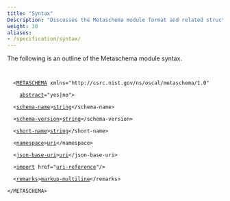 ```yaml
---
title: "Syntax"
Description: "Discusses the Metaschema module format and related structures."
weight: 30
aliases:
- /specification/syntax/
---
```


The following is an outline of the Metaschema module syntax.


<div class="highlight"><div class="chroma"><code class="language-xml" data-lang="xml">
<div class="line">
  <span class="cl"><span class="nt">&lt;<a href="/specification/syntax/module/#main-content">METASCHEMA</a></span> <span class="na">xmlns=</span><span class="s">"http://csrc.nist.gov/ns/oscal/metaschema/1.0"</span></span></div>
<div class="line">&nbsp;&nbsp;&nbsp;&nbsp;<a href="/specification/syntax/module/#abstract-modules"><span class="na">abstract</span></a><span class="na">=</span><span class="s">"yes|no"</span><span class="nt">&gt;</span></div>
<div class="line">&nbsp;&nbsp;<span class="cl"><span class="nt">&lt;<a href="/specification/syntax/module/#schema-name">schema-name</a>&gt;</span><a href="/specification/datatypes/#string">string</a><span class="nt">&lt;/schema-name&gt;</span></span></div>
<div class="line">&nbsp;&nbsp;<span class="cl"><span class="nt">&lt;<a href="/specification/syntax/module/#schema-version">schema-version</a>&gt;</span><a href="/specification/datatypes/#string">string</a><span class="nt">&lt;/schema-version&gt;</span></span></div>
<div class="line">&nbsp;&nbsp;<span class="cl"><span class="nt">&lt;<a href="/specification/syntax/module/#short-name">short-name</a>&gt;</span><a href="/specification/datatypes/#string">string</a><span class="nt">&lt;/short-name&gt;</span></span></div>
<div class="line">&nbsp;&nbsp;<span class="cl"><span class="nt">&lt;<a href="/specification/syntax/module/#xml-namespace">namespace</a>&gt;</span><a href="/specification/datatypes/#uri">uri</a><span class="nt">&lt;/namespace&gt;</span></span></div>
<div class="line">&nbsp;&nbsp;<span class="cl"><span class="nt">&lt;<a href="/specification/syntax/module/#json-base-uri">json-base-uri</a>&gt;</span><a href="/specification/datatypes/#uri">uri</a><span class="nt">&lt;/json-base-uri&gt;</span></span></div>
<div class="line">&nbsp;&nbsp;<span class="cl"><span class="nt">&lt;<a href="/specification/syntax/module/#import">import</a></span> <span class="na">href=</span><span class="s">"<a href="/specification/datatypes/#uri-reference"><span class="s">uri-reference</span></a>"</span><span class="nt">/&gt;</span></span></div>
<div class="line">&nbsp;&nbsp;<span class="cl"><span class="nt">&lt;<a href="/specification/syntax/module/#remarks">remarks</a>&gt;</span><a href="/specification/datatypes/#markup-multiline">markup-multiline</a><span class="nt">&lt;/remarks&gt;</span></span></div>
<div class="line"><span class="cl"><span class="nt">&lt;/METASCHEMA&gt;</span></span></div>
</code></div></div>